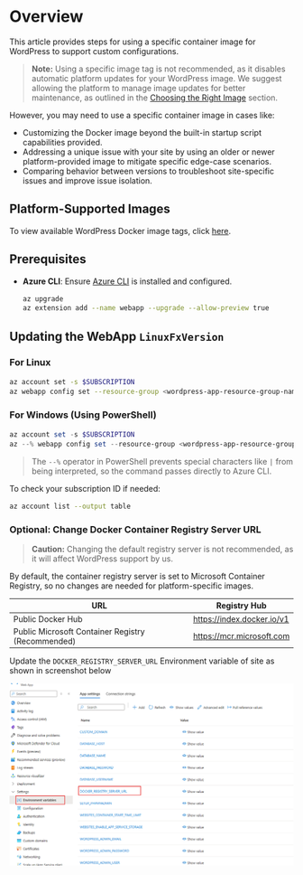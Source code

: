 # Overview

This article provides steps for using a specific container image for WordPress to support custom configurations.

> **Note:** Using a specific image tag is not recommended, as it disables automatic platform updates for your WordPress image. We suggest allowing the platform to manage image updates for better maintenance, as outlined in the [Choosing the Right Image](../../README.md#2-choose-an-docker-image) section.

However, you may need to use a specific container image in cases like:
- Customizing the Docker image beyond the built-in startup script capabilities provided.
- Addressing a unique issue with your site by using an older or newer platform-provided image to mitigate specific edge-case scenarios.
- Comparing behavior between versions to troubleshoot site-specific issues and improve issue isolation.


## Platform-Supported Images

To view available WordPress Docker image tags, click [here](https://mcr.microsoft.com/v2/appsvc/wordpress-debian-php/tags/list).

## Prerequisites
- **Azure CLI**: Ensure [Azure CLI](https://learn.microsoft.com/en-us/cli/azure/install-azure-cli) is installed and configured.

   ```bash
   az upgrade
   az extension add --name webapp --upgrade --allow-preview true
   ```

## Updating the WebApp `LinuxFxVersion`

### For Linux

```bash
az account set -s $SUBSCRIPTION
az webapp config set --resource-group <wordpress-app-resource-group-name> --name <wordpress-app-service-name> --linux-fx-version "DOCKER|mcr.microsoft.com/appsvc/wordpress-debian-php:8.3_20241025.3.tuxprod"
```

### For Windows (Using PowerShell)

```powershell
az account set -s $SUBSCRIPTION
az --% webapp config set --resource-group <wordpress-app-resource-group-name> --name <wordpress-app-service-name> --linux-fx-version "DOCKER|mcr.microsoft.com/appsvc/wordpress-debian-php:8.3_20241025.3.tuxprod"
```

> The `--%` operator in PowerShell prevents special characters like `|` from being interpreted, so the command passes directly to Azure CLI.

To check your subscription ID if needed:

```bash
az account list --output table
```

### Optional: Change Docker Container Registry Server URL

> **Caution:** Changing the default registry server is not recommended, as it will affect WordPress support by us.

By default, the container registry server is set to Microsoft Container Registry, so no changes are needed for platform-specific images.

| URL                          | Registry Hub                          |  
|------------------------------|---------------------------------------|  
| Public Docker Hub            | https://index.docker.io/v1           |  
| Public Microsoft Container Registry (Recommended) | https://mcr.microsoft.com

Update the `DOCKER_REGISTRY_SERVER_URL` Environment variable of site as shown in screenshot below

<img src="../media/docker-registry-change.png" width="600">
